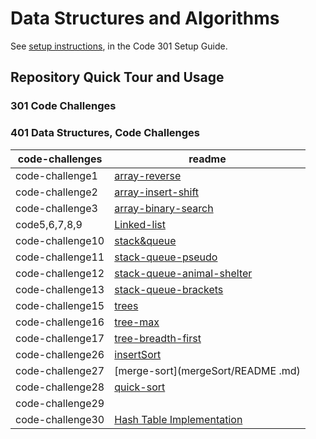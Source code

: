 # Data Structures and Algorithms

See [setup instructions](https://codefellows.github.io/setup-guide/code-301/3-code-challenges), in the Code 301 Setup Guide.

## Repository Quick Tour and Usage

### 301 Code Challenges

### 401 Data Structures, Code Challenges
                                                    
 |code-challenges |         readme                                                 |
 |--------------- |----------------------------------------------------------------|
 |code-challenge1 |   [array-reverse](challenge/README.md)                         |
 |code-challenge2 |   [array-insert-shift](challenge2)                             |
 |code-challenge3 |   [array-binary-search](binary/README.md)                      |
 |code5,6,7,8,9   |   [Linked-list](code-challenge5)                               | 
 |code-challenge10|   [stack&queue](stack-queue/README.md)                         | 
 |code-challenge11|   [stack-queue-pseudo](stack-queue/README.md)                  | 
 |code-challenge12|   [stack-queue-animal-shelter](stack-queue/README.md)          | 
 |code-challenge13|   [stack-queue-brackets](stack-queue/README.md)                | 
 |code-challenge15|   [trees](trees/README.md)                                     | 
 |code-challenge16|   [tree-max](trees/README.md)                                  | 
 |code-challenge17|   [tree-breadth-first](trees/README.md)                        | 
 |code-challenge26|   [insertSort](insertSort/README.md)                           | 
 |code-challenge27|   [merge-sort](mergeSort/README .md)                           | 
 |code-challenge28|   [quick-sort](Quick-Sort/README.md)                           | 
 |code-challenge29|   []()                                                         | 
 |code-challenge30|   [Hash Table Implementation](hash-tables/READM.md)            | 


